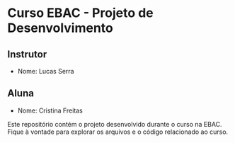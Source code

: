 # Curso EBAC - Projeto de Desenvolvimento

## Instrutor
- Nome: Lucas Serra

## Aluna
- Nome: Cristina Freitas

Este repositório contém o projeto desenvolvido durante o curso na EBAC. Fique à vontade para explorar os arquivos e o código relacionado ao curso.
